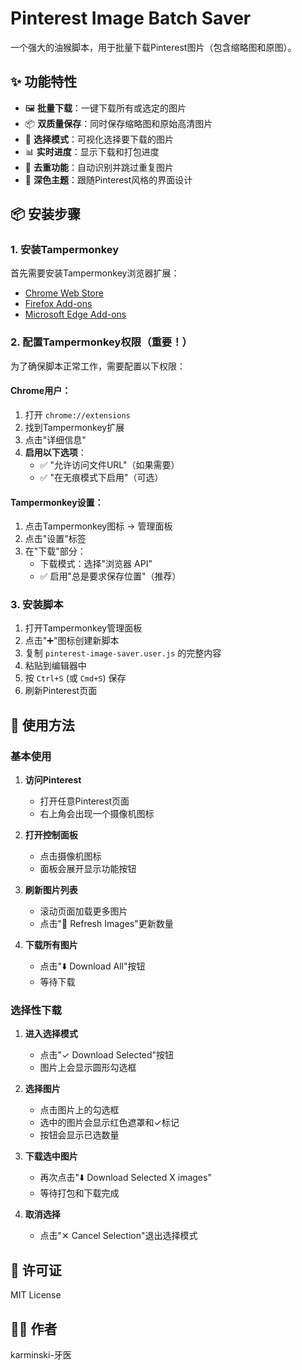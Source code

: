 # Pinterest Image Batch Saver

一个强大的油猴脚本，用于批量下载Pinterest图片（包含缩略图和原图）。

## ✨ 功能特性

- 🖼️ **批量下载**：一键下载所有或选定的图片
- 📦 **双质量保存**：同时保存缩略图和原始高清图片
- 🎯 **选择模式**：可视化选择要下载的图片
- 📊 **实时进度**：显示下载和打包进度
- 🔄 **去重功能**：自动识别并跳过重复图片
- 🎨 **深色主题**：跟随Pinterest风格的界面设计

## 📦 安装步骤

### 1. 安装Tampermonkey

首先需要安装Tampermonkey浏览器扩展：
- [Chrome Web Store](https://chrome.google.com/webstore/detail/tampermonkey/dhdgffkkebhmkfjojejmpbldmpobfkfo)
- [Firefox Add-ons](https://addons.mozilla.org/en-US/firefox/addon/tampermonkey/)
- [Microsoft Edge Add-ons](https://microsoftedge.microsoft.com/addons/detail/tampermonkey/iikmkjmpaadaobahmlepeloendndfphd)

### 2. 配置Tampermonkey权限（重要！）

为了确保脚本正常工作，需要配置以下权限：

#### Chrome用户：
1. 打开 `chrome://extensions`
2. 找到Tampermonkey扩展
3. 点击"详细信息"
4. **启用以下选项**：
   - ✅ "允许访问文件URL"（如果需要）
   - ✅ "在无痕模式下启用"（可选）

#### Tampermonkey设置：
1. 点击Tampermonkey图标 → 管理面板
2. 点击"设置"标签
3. 在"下载"部分：
   - 下载模式：选择"浏览器 API"
   - ✅ 启用"总是要求保存位置"（推荐）

### 3. 安装脚本

1. 打开Tampermonkey管理面板
2. 点击"➕"图标创建新脚本
3. 复制 `pinterest-image-saver.user.js` 的完整内容
4. 粘贴到编辑器中
5. 按 `Ctrl+S` (或 `Cmd+S`) 保存
6. 刷新Pinterest页面

## 🚀 使用方法

### 基本使用

1. **访问Pinterest**
   - 打开任意Pinterest页面
   - 右上角会出现一个摄像机图标

2. **打开控制面板**
   - 点击摄像机图标
   - 面板会展开显示功能按钮

3. **刷新图片列表**
   - 滚动页面加载更多图片
   - 点击"🔄 Refresh Images"更新数量

4. **下载所有图片**
   - 点击"⬇️ Download All"按钮
   - 等待下载

### 选择性下载

1. **进入选择模式**
   - 点击"✓ Download Selected"按钮
   - 图片上会显示圆形勾选框

2. **选择图片**
   - 点击图片上的勾选框
   - 选中的图片会显示红色遮罩和✓标记
   - 按钮会显示已选数量

3. **下载选中图片**
   - 再次点击"⬇️ Download Selected X images"
   - 等待打包和下载完成

4. **取消选择**
   - 点击"✕ Cancel Selection"退出选择模式



## 📄 许可证

MIT License

## 👨‍💻 作者

karminski-牙医
